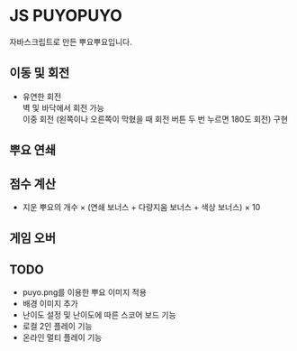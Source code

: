 # JS PUYOPUYO
자바스크립트로 만든 뿌요뿌요입니다.

## 이동 및 회전
+ 유연한 회전   
벽 및 바닥에서 회전 가능   
이중 회전 (왼쪽이나 오른쪽이 막혔을 때 회전 버튼 두 번 누르면 180도 회전) 구현

## 뿌요 연쇄

## 점수 계산
+ 지운 뿌요의 개수 × (연쇄 보너스 + 다량지움 보너스 + 색상 보너스) × 10

## 게임 오버

## TODO
+ puyo.png를 이용한 뿌요 이미지 적용
+ 배경 이미지 추가
+ 난이도 설정 및 난이도에 따른 스코어 보드 기능
+ 로컬 2인 플레이 기능
+ 온라인 멀티 플레이 기능
